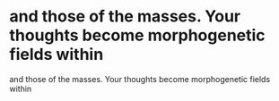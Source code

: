 # and those of the masses. Your thoughts become morphogenetic fields within

and those of the masses. Your thoughts become morphogenetic fields within